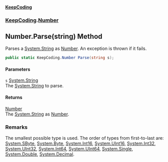 #### [KeepCoding](index.md 'index')
### [KeepCoding](KeepCoding.md 'KeepCoding').[Number](Number.md 'KeepCoding.Number')
## Number.Parse(string) Method
Parses a [System.String](https://docs.microsoft.com/en-us/dotnet/api/System.String 'System.String') as [Number](Number.md 'KeepCoding.Number'). An exception is thrown if it fails.  
```csharp
public static KeepCoding.Number Parse(string s);
```
#### Parameters
<a name='KeepCoding.Number.Parse(string).s'></a>
`s` [System.String](https://docs.microsoft.com/en-us/dotnet/api/System.String 'System.String')  
The [System.String](https://docs.microsoft.com/en-us/dotnet/api/System.String 'System.String') to parse.
  
#### Returns
[Number](Number.md 'KeepCoding.Number')  
The [System.String](https://docs.microsoft.com/en-us/dotnet/api/System.String 'System.String') as [Number](Number.md 'KeepCoding.Number').
### Remarks
The smallest possible type is used. The order of types from first-to-last are: [System.SByte](https://docs.microsoft.com/en-us/dotnet/api/System.SByte 'System.SByte'), [System.Byte](https://docs.microsoft.com/en-us/dotnet/api/System.Byte 'System.Byte'), [System.Int16](https://docs.microsoft.com/en-us/dotnet/api/System.Int16 'System.Int16'), [System.UInt16](https://docs.microsoft.com/en-us/dotnet/api/System.UInt16 'System.UInt16'), [System.Int32](https://docs.microsoft.com/en-us/dotnet/api/System.Int32 'System.Int32'), [System.UInt32](https://docs.microsoft.com/en-us/dotnet/api/System.UInt32 'System.UInt32'), [System.Int64](https://docs.microsoft.com/en-us/dotnet/api/System.Int64 'System.Int64'), [System.UInt64](https://docs.microsoft.com/en-us/dotnet/api/System.UInt64 'System.UInt64'), [System.Single](https://docs.microsoft.com/en-us/dotnet/api/System.Single 'System.Single'), [System.Double](https://docs.microsoft.com/en-us/dotnet/api/System.Double 'System.Double'), [System.Decimal](https://docs.microsoft.com/en-us/dotnet/api/System.Decimal 'System.Decimal').  
